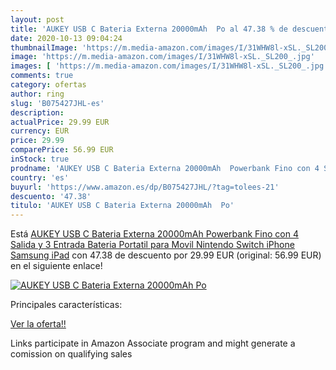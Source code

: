 ```yaml
---
layout: post
title: 'AUKEY USB C Bateria Externa 20000mAh  Po al 47.38 % de descuento'
date: 2020-10-13 09:04:24
thumbnailImage: 'https://m.media-amazon.com/images/I/31WHW8l-xSL._SL200_.jpg'
image: 'https://m.media-amazon.com/images/I/31WHW8l-xSL._SL200_.jpg'
images: [ 'https://m.media-amazon.com/images/I/31WHW8l-xSL._SL200_.jpg' ]
comments: true
category: ofertas
author: ring
slug: 'B075427JHL-es'
description:
actualPrice: 29.99 EUR
currency: EUR
price: 29.99
comparePrice: 56.99 EUR
inStock: true
prodname: 'AUKEY USB C Bateria Externa 20000mAh  Powerbank Fino con 4 Salida y 3 Entrada  Bateria Portatil para Movil  Nintendo Switch  iPhone  Samsung  iPad'
country: 'es'
buyurl: 'https://www.amazon.es/dp/B075427JHL/?tag=tolees-21'
descuento: '47.38'
titulo: 'AUKEY USB C Bateria Externa 20000mAh  Po'
---
```


Está [AUKEY USB C Bateria Externa 20000mAh  Powerbank Fino con 4 Salida y 3 Entrada  Bateria Portatil para Movil  Nintendo Switch  iPhone  Samsung  iPad](https://www.amazon.es/dp/B075427JHL/?tag=tolees-21) con 47.38 de descuento por 29.99 EUR (original: 56.99 EUR) en el siguiente enlace!

[![AUKEY USB C Bateria Externa 20000mAh  Po](https://m.media-amazon.com/images/I/31WHW8l-xSL._SL200_.jpg)](https://www.amazon.es/dp/B075427JHL/?tag=tolees-21)

Principales características:


[Ver la oferta!!](https://www.amazon.es/dp/B075427JHL/?tag=tolees-21)

Links participate in Amazon Associate program and might generate a comission on qualifying sales


